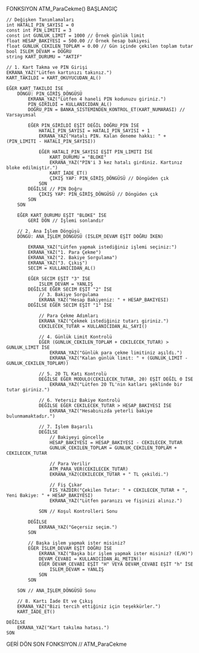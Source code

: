 FONKSIYON ATM_ParaCekme()
BAŞLANGIÇ

    // Değişken Tanımlamaları
    int HATALI_PIN_SAYISI = 0
    const int PIN_LIMITI = 3
    const int GUNLUK_LIMIT = 1000 // Örnek günlük limit
    float HESAP_BAKIYESI = 500.00 // Örnek hesap bakiyesi
    float GUNLUK_CEKILEN_TOPLAM = 0.00 // Gün içinde çekilen toplam tutar
    bool ISLEM_DEVAM = DOĞRU
    string KART_DURUMU = "AKTIF"

    // 1. Kart Takma ve PIN Girişi
    EKRANA_YAZ("Lütfen kartınızı takınız.")
    KART_TAKILDI = KART_OKUYUCUDAN_AL()

    EĞER KART_TAKILDI İSE
        DÖNGÜ: PIN_GİRİŞ_DÖNGÜSÜ
            EKRANA_YAZ("Lütfen 4 haneli PIN kodunuzu giriniz.")
            PIN_GİRİLDİ = KULLANICIDAN_AL()
            DOĞRU_PIN = BANKA_SISTEMINDEN_KONTROL_ET(KART_NUMARASI) // Varsayımsal

            EĞER PIN_GİRİLDİ EŞİT DEĞİL DOĞRU_PIN İSE
                HATALI_PIN_SAYISI = HATALI_PIN_SAYISI + 1
                EKRANA_YAZ("Hatalı PIN. Kalan deneme hakkı: " + (PIN_LIMITI - HATALI_PIN_SAYISI))
            
                EĞER HATALI_PIN_SAYISI EŞİT PIN_LIMITI İSE
                    KART_DURUMU = "BLOKE"
                    EKRANA_YAZ("PIN'i 3 kez hatalı girdiniz. Kartınız bloke edilmiştir.")
                    KART_İADE_ET()
                    ÇIKIŞ YAP: PIN_GİRİŞ_DÖNGÜSÜ // Döngüden çık
                SON
            DEĞİLSE // PIN Doğru
                ÇIKIŞ YAP: PIN_GİRİŞ_DÖNGÜSÜ // Döngüden çık
            SON
        SON

        EĞER KART_DURUMU EŞİT "BLOKE" İSE
            GERİ DÖN // İşlemi sonlandır

        // 2. Ana İşlem Döngüsü
        DÖNGÜ: ANA_İŞLEM_DÖNGÜSÜ (ISLEM_DEVAM EŞİT DOĞRU İKEN)
            
            EKRANA_YAZ("Lütfen yapmak istediğiniz işlemi seçiniz:")
            EKRANA_YAZ("1. Para Çekme")
            EKRANA_YAZ("2. Bakiye Sorgulama")
            EKRANA_YAZ("3. Çıkış")
            SECIM = KULLANICIDAN_AL()

            EĞER SECIM EŞİT "3" İSE
                ISLEM_DEVAM = YANLIŞ
            DEĞİLSE EĞER SECIM EŞİT "2" İSE
                // 3. Bakiye Sorgulama
                EKRANA_YAZ("Hesap Bakiyeniz: " + HESAP_BAKIYESI)
            DEĞİLSE EĞER SECIM EŞİT "1" İSE

                // Para Çekme Adımları
                EKRANA_YAZ("Çekmek istediğiniz tutarı giriniz.")
                CEKILECEK_TUTAR = KULLANICIDAN_AL_SAYI()
                
                // 4. Günlük Limit Kontrolü
                EĞER (GUNLUK_CEKILEN_TOPLAM + CEKILECEK_TUTAR) > GUNLUK_LIMIT İSE
                    EKRANA_YAZ("Günlük para çekme limitiniz aşıldı.")
                    EKRANA_YAZ("Kalan günlük limit: " + (GUNLUK_LIMIT - GUNLUK_CEKILEN_TOPLAM))
                
                // 5. 20 TL Katı Kontrolü
                DEĞİLSE EĞER MODULO(CEKILECEK_TUTAR, 20) EŞİT DEĞİL 0 İSE
                    EKRANA_YAZ("Lütfen 20 TL'nin katları şeklinde bir tutar giriniz.")
                
                // 6. Yetersiz Bakiye Kontrolü
                DEĞİLSE EĞER CEKILECEK_TUTAR > HESAP_BAKIYESI İSE
                    EKRANA_YAZ("Hesabınızda yeterli bakiye bulunmamaktadır.")
                
                // 7. İşlem Başarılı
                DEĞİLSE 
                    // Bakiyeyi güncelle
                    HESAP_BAKIYESI = HESAP_BAKIYESI - CEKILECEK_TUTAR
                    GUNLUK_CEKILEN_TOPLAM = GUNLUK_CEKILEN_TOPLAM + CEKILECEK_TUTAR
                    
                    // Para Verilir
                    ATM_PARA_VER(CEKILECEK_TUTAR)
                    EKRANA_YAZ(CEKILECEK_TUTAR + " TL çekildi.")
                    
                    // Fiş Çıkar
                    FIS_YAZDIR("Çekilen Tutar: " + CEKILECEK_TUTAR + ", Yeni Bakiye: " + HESAP_BAKIYESI)
                    EKRANA_YAZ("Lütfen paranızı ve fişinizi alınız.")

                SON // Koşul Kontrolleri Sonu

            DEĞİLSE
                EKRANA_YAZ("Geçersiz seçim.")
            SON

            // Başka işlem yapmak ister misiniz?
            EĞER ISLEM_DEVAM EŞİT DOĞRU İSE
                EKRANA_YAZ("Başka bir işlem yapmak ister misiniz? (E/H)")
                DEVAM_CEVABI = KULLANICIDAN_AL_METIN()
                EĞER DEVAM_CEVABI EŞİT "H" VEYA DEVAM_CEVABI EŞİT "h" İSE
                    ISLEM_DEVAM = YANLIŞ
                SON
            SON

        SON // ANA_İŞLEM_DÖNGÜSÜ Sonu

        // 8. Kartı İade Et ve Çıkış
        EKRANA_YAZ("Bizi tercih ettiğiniz için teşekkürler.")
        KART_İADE_ET()
    
    DEĞİLSE
        EKRANA_YAZ("Kart takılma hatası.")
    SON

GERİ DÖN
SON FONKSIYON // ATM_ParaCekme
